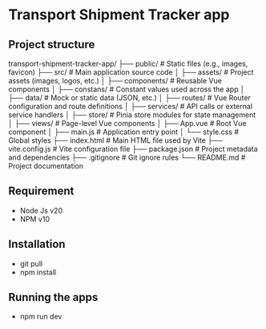 # Transport Shipment Tracker app

## Project structure

transport-shipment-tracker-app/
├── public/ # Static files (e.g., images, favicon)
├── src/ # Main application source code
│ ├── assets/ # Project assets (images, logos, etc.)
│ ├── components/ # Reusable Vue components
│ ├── constans/ # Constant values used across the app
│ ├── data/ # Mock or static data (JSON, etc.)
│ ├── routes/ # Vue Router configuration and route definitions
│ ├── services/ # API calls or external service handlers
│ ├── store/ # Pinia store modules for state management
│ ├── views/ # Page-level Vue components
│ ├── App.vue # Root Vue component
│ ├── main.js # Application entry point
│ └── style.css # Global styles
├── index.html # Main HTML file used by Vite
├── vite.config.js # Vite configuration file
├── package.json # Project metadata and dependencies
├── .gitignore # Git ignore rules
└── README.md # Project documentation

## Requirement

- Node Js v20
- NPM v10

## Installation

- git pull
- npm install

## Running the apps

- npm run dev
